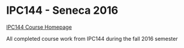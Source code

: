 # IPC144 - Seneca 2016

[IPC144 Course Homepage](https://scs.senecac.on.ca/~ipc144/)

All completed course work from IPC144 during the fall 2016 semester
